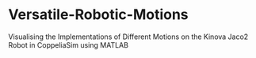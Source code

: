 # Versatile-Robotic-Motions
Visualising the Implementations of Different Motions on the Kinova Jaco2 Robot in CoppeliaSim using MATLAB
